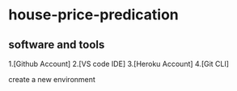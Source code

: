 # house-price-predication
## software and tools
1.[Github Account]
2.[VS code IDE]
3.[Heroku Account]
4.[Git CLI]

create a new environment